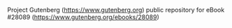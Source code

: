 Project Gutenberg (https://www.gutenberg.org) public repository for eBook #28089 (https://www.gutenberg.org/ebooks/28089)

